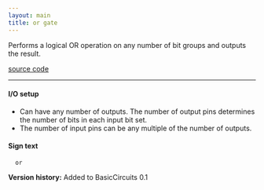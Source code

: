 ```yaml
---
layout: main
title: or gate
---
```


Performs a logical OR operation on any number of bit groups and outputs the result.

[source code](https://github.com/eisental/BasicCircuits/blob/master/src/main/java/org/tal/basiccircuits/or.java)

* * *


#### I/O setup 
* Can have any number of outputs. The number of output pins determines the number of bits in each input bit set.  
* The number of input pins can be any multiple of the number of outputs.

#### Sign text
`   or   `

__Version history:__ Added to BasicCircuits 0.1

